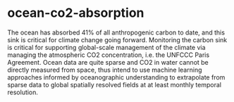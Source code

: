 # ocean-co2-absorption

The ocean has absorbed 41% of all anthropogenic carbon to date, and this sink is critical for climate change going forward. Monitoring the carbon sink is critical for supporting global-scale management of the climate via managing the atmospheric CO2 concentration, i.e. the UNFCCC Paris Agreement. Ocean data are quite sparse and CO2 in water cannot be directly measured from space, thus intend to use machine learning approaches informed by oceanographic understanding to extrapolate from sparse data to global spatially resolved fields at at least monthly temporal resolution.
